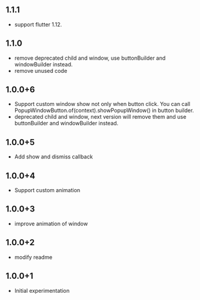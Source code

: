 ## 1.1.1

* support flutter 1.12.

## 1.1.0

* remove deprecated child and window, use buttonBuilder and windowBuilder instead.
* remove unused code

## 1.0.0+6

* Support custom window show not only when button click.
  You can call PopupWindowButton.of(context).showPopupWindow() in button builder.
* deprecated child and window, next version will remove them and use buttonBuilder and windowBuilder instead.

## 1.0.0+5

* Add show and dismiss callback

## 1.0.0+4

* Support custom animation

## 1.0.0+3

* improve animation of window

## 1.0.0+2

* modify readme

## 1.0.0+1

* Initial experimentation